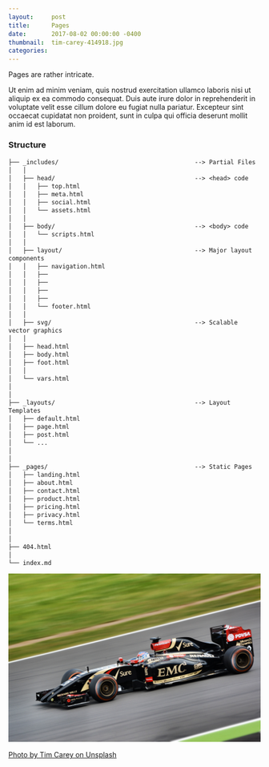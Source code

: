 ```yaml
---
layout:     post
title:      Pages
date:       2017-08-02 00:00:00 -0400
thumbnail:  tim-carey-414918.jpg
categories:
---
```


Pages are rather intricate.

Ut enim ad minim veniam, quis nostrud exercitation ullamco laboris nisi ut aliquip ex ea commodo consequat. Duis aute irure dolor in reprehenderit in voluptate velit esse cillum dolore eu fugiat nulla pariatur. Excepteur sint occaecat cupidatat non proident, sunt in culpa qui officia deserunt mollit anim id est laborum.


### Structure ###
```
├── _includes/                                      --> Partial Files
│   │
│   ├── head/                                       --> <head> code
│   │   ├── top.html
│   │   ├── meta.html
│   │   ├── social.html
│   │   └── assets.html
│   │
│   ├── body/                                       --> <body> code
│   │   └── scripts.html
│   │
│   ├── layout/                                     --> Major layout components
│   │   ├── navigation.html
│   │   ├──
│   │   ├──
│   │   ├──
│   │   ├──
│   │   └── footer.html
│   │
│   ├── svg/                                        --> Scalable vector graphics
│   │
│   ├── head.html
│   ├── body.html
│   ├── foot.html
│   │
│   └── vars.html
│
│
├── _layouts/                                       --> Layout Templates
│   ├── default.html
│   ├── page.html
│   ├── post.html
│   └── ...
│
│
├── _pages/                                         --> Static Pages
│   ├── landing.html
│   ├── about.html
│   ├── contact.html
│   ├── product.html
│   ├── pricing.html
│   ├── privacy.html
│   └── terms.html
│
│
├── 404.html
│
└── index.md
```



<img src="/images/blog/tim-carey-414918.jpg">

<a href="https://unsplash.com/@baudy?utm_medium=referral&amp;utm_campaign=photographer-credit&amp;utm_content=creditBadge" target="_blank" rel="noopener noreferrer">Photo by Tim Carey on Unsplash</a>
